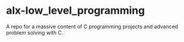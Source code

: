 # alx-low_level_programming
A repo for a massive content of C programming projects and advanced problem solving with C. 
